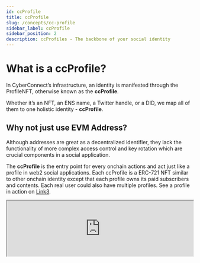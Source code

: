 ```yaml
---
id: ccProfile
title: ccProfile
slug: /concepts/cc-profile
sidebar_label: ccProfile
sidebar_position: 2
description: ccProfiles - The backbone of your social identity
---
```


# What is a ccProfile?
In CyberConnect’s infrastructure, an identity is manifested through the ProfileNFT, otherwise known as the **ccProfile**.

Whether it’s an NFT, an ENS name, a Twitter handle, or a DID, we map all of them to one holistic identity - **ccProfile**. 

## Why not just use EVM Address?

Although addresses are great as a decentralized identifier, they lack the functionality of more complex access control and key rotation which are crucial components in a social application. 

The **ccProfile** is the entry point for every onchain actions and act just like a profile in web2 social applications. Each ccProfile is a ERC-721 NFT similar to other onchain identity except that each profile owns its paid subscribers and contents. Each real user could also have multiple profiles. See a profile in action on [Link3](https://link3.to/shiyu).

<!-- <iframe src='/img/v2/sampleLink3.html' width='100%'></iframe>  -->
<iframe src='https://link3.to/wilson' width='100%'></iframe> 
